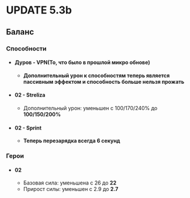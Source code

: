 # UPDATE 5.3b

## Баланс

### Способности

* #### Дуров - VPN(То, что было в прошлой микро обнове)
  * **Дополнительный урон к способностям теперь является пассивным эффектом и способность больше нельзя прожать**

* #### 02 - Streliza
  * Дополнительный урон: уменьшен с 100/170/240% до **100/150/200%**

* #### 02 - Sprint
  * **Теперь перезарядка всегда 6 секунд**

### Герои

* #### 02
  * Базовая сила: уменьшена с 26 до **22**
  * Прирост силы: уменьшен с 2.9 до **2.7**

